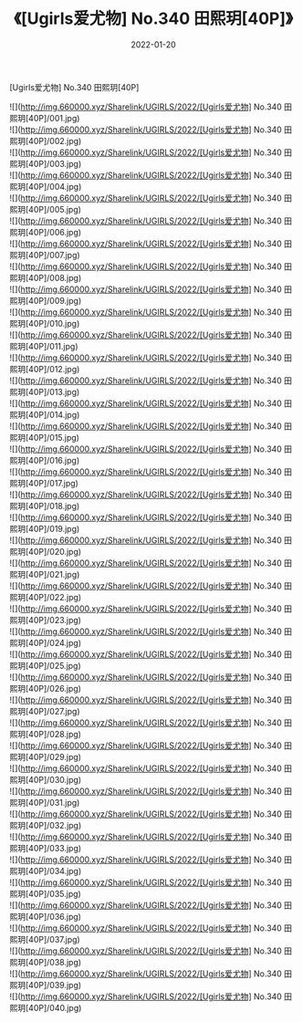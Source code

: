﻿---
layout: post
title:  《[Ugirls爱尤物] No.340 田熙玥[40P]》
date:   2022-01-20
img: http://img.660000.xyz/Sharelink/UGIRLS/2022/[Ugirls爱尤物] No.340 田熙玥[40P]/000.jpg
categories: [美女, 清纯, 唯美]
---

[Ugirls爱尤物] No.340 田熙玥[40P]

  ![](http://img.660000.xyz/Sharelink/UGIRLS/2022/[Ugirls爱尤物] No.340 田熙玥[40P]/001.jpg) <br> ![](http://img.660000.xyz/Sharelink/UGIRLS/2022/[Ugirls爱尤物] No.340 田熙玥[40P]/002.jpg) <br> ![](http://img.660000.xyz/Sharelink/UGIRLS/2022/[Ugirls爱尤物] No.340 田熙玥[40P]/003.jpg) <br> ![](http://img.660000.xyz/Sharelink/UGIRLS/2022/[Ugirls爱尤物] No.340 田熙玥[40P]/004.jpg) <br> ![](http://img.660000.xyz/Sharelink/UGIRLS/2022/[Ugirls爱尤物] No.340 田熙玥[40P]/005.jpg) <br> ![](http://img.660000.xyz/Sharelink/UGIRLS/2022/[Ugirls爱尤物] No.340 田熙玥[40P]/006.jpg) <br> ![](http://img.660000.xyz/Sharelink/UGIRLS/2022/[Ugirls爱尤物] No.340 田熙玥[40P]/007.jpg) <br> ![](http://img.660000.xyz/Sharelink/UGIRLS/2022/[Ugirls爱尤物] No.340 田熙玥[40P]/008.jpg) <br> ![](http://img.660000.xyz/Sharelink/UGIRLS/2022/[Ugirls爱尤物] No.340 田熙玥[40P]/009.jpg) <br> ![](http://img.660000.xyz/Sharelink/UGIRLS/2022/[Ugirls爱尤物] No.340 田熙玥[40P]/010.jpg) <br> ![](http://img.660000.xyz/Sharelink/UGIRLS/2022/[Ugirls爱尤物] No.340 田熙玥[40P]/011.jpg) <br> ![](http://img.660000.xyz/Sharelink/UGIRLS/2022/[Ugirls爱尤物] No.340 田熙玥[40P]/012.jpg) <br> ![](http://img.660000.xyz/Sharelink/UGIRLS/2022/[Ugirls爱尤物] No.340 田熙玥[40P]/013.jpg) <br> ![](http://img.660000.xyz/Sharelink/UGIRLS/2022/[Ugirls爱尤物] No.340 田熙玥[40P]/014.jpg) <br> ![](http://img.660000.xyz/Sharelink/UGIRLS/2022/[Ugirls爱尤物] No.340 田熙玥[40P]/015.jpg) <br> ![](http://img.660000.xyz/Sharelink/UGIRLS/2022/[Ugirls爱尤物] No.340 田熙玥[40P]/016.jpg) <br> ![](http://img.660000.xyz/Sharelink/UGIRLS/2022/[Ugirls爱尤物] No.340 田熙玥[40P]/017.jpg) <br> ![](http://img.660000.xyz/Sharelink/UGIRLS/2022/[Ugirls爱尤物] No.340 田熙玥[40P]/018.jpg) <br> ![](http://img.660000.xyz/Sharelink/UGIRLS/2022/[Ugirls爱尤物] No.340 田熙玥[40P]/019.jpg) <br> ![](http://img.660000.xyz/Sharelink/UGIRLS/2022/[Ugirls爱尤物] No.340 田熙玥[40P]/020.jpg) <br> ![](http://img.660000.xyz/Sharelink/UGIRLS/2022/[Ugirls爱尤物] No.340 田熙玥[40P]/021.jpg) <br> ![](http://img.660000.xyz/Sharelink/UGIRLS/2022/[Ugirls爱尤物] No.340 田熙玥[40P]/022.jpg) <br> ![](http://img.660000.xyz/Sharelink/UGIRLS/2022/[Ugirls爱尤物] No.340 田熙玥[40P]/023.jpg) <br> ![](http://img.660000.xyz/Sharelink/UGIRLS/2022/[Ugirls爱尤物] No.340 田熙玥[40P]/024.jpg) <br> ![](http://img.660000.xyz/Sharelink/UGIRLS/2022/[Ugirls爱尤物] No.340 田熙玥[40P]/025.jpg) <br> ![](http://img.660000.xyz/Sharelink/UGIRLS/2022/[Ugirls爱尤物] No.340 田熙玥[40P]/026.jpg) <br> ![](http://img.660000.xyz/Sharelink/UGIRLS/2022/[Ugirls爱尤物] No.340 田熙玥[40P]/027.jpg) <br> ![](http://img.660000.xyz/Sharelink/UGIRLS/2022/[Ugirls爱尤物] No.340 田熙玥[40P]/028.jpg) <br> ![](http://img.660000.xyz/Sharelink/UGIRLS/2022/[Ugirls爱尤物] No.340 田熙玥[40P]/029.jpg) <br> ![](http://img.660000.xyz/Sharelink/UGIRLS/2022/[Ugirls爱尤物] No.340 田熙玥[40P]/030.jpg) <br> ![](http://img.660000.xyz/Sharelink/UGIRLS/2022/[Ugirls爱尤物] No.340 田熙玥[40P]/031.jpg) <br> ![](http://img.660000.xyz/Sharelink/UGIRLS/2022/[Ugirls爱尤物] No.340 田熙玥[40P]/032.jpg) <br> ![](http://img.660000.xyz/Sharelink/UGIRLS/2022/[Ugirls爱尤物] No.340 田熙玥[40P]/033.jpg) <br> ![](http://img.660000.xyz/Sharelink/UGIRLS/2022/[Ugirls爱尤物] No.340 田熙玥[40P]/034.jpg) <br> ![](http://img.660000.xyz/Sharelink/UGIRLS/2022/[Ugirls爱尤物] No.340 田熙玥[40P]/035.jpg) <br> ![](http://img.660000.xyz/Sharelink/UGIRLS/2022/[Ugirls爱尤物] No.340 田熙玥[40P]/036.jpg) <br> ![](http://img.660000.xyz/Sharelink/UGIRLS/2022/[Ugirls爱尤物] No.340 田熙玥[40P]/037.jpg) <br> ![](http://img.660000.xyz/Sharelink/UGIRLS/2022/[Ugirls爱尤物] No.340 田熙玥[40P]/038.jpg) <br> ![](http://img.660000.xyz/Sharelink/UGIRLS/2022/[Ugirls爱尤物] No.340 田熙玥[40P]/039.jpg) <br> ![](http://img.660000.xyz/Sharelink/UGIRLS/2022/[Ugirls爱尤物] No.340 田熙玥[40P]/040.jpg) <br>